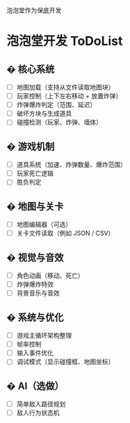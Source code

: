泡泡堂作为保底开发
# 泡泡堂开发 ToDoList
## � 核心系统
- [ ] 地图加载（支持从文件读取地图块）
- [ ] 玩家控制（上下左右移动 + 放置炸弹）
- [ ] 炸弹爆炸判定（范围、延迟）
- [ ] 破坏方块与生成道具
- [ ] 碰撞检测（玩家、炸弹、墙体）

## � 游戏机制
- [ ] 道具系统（加速、炸弹数量、爆炸范围）
- [ ] 玩家死亡逻辑
- [ ] 胜负判定

## � 地图与关卡
- [ ] 地图编辑器（可选）
- [ ] 关卡文件读取（例如 JSON / CSV）

## � 视觉与音效
- [ ] 角色动画（移动、死亡）
- [ ] 炸弹爆炸特效
- [ ] 背景音乐与音效

## � 系统与优化
- [ ] 游戏主循环架构整理
- [ ] 帧率控制
- [ ] 输入事件优化
- [ ] 调试模式（显示碰撞框、地图坐标）

## � AI（选做）
- [ ] 简单敌人路径规划
- [ ] 敌人行为状态机
